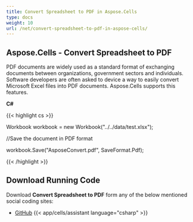 ```yaml
---
title: Convert Spreadsheet to PDF in Aspose.Cells
type: docs
weight: 10
url: /net/convert-spreadsheet-to-pdf-in-aspose-cells/
---
```


## **Aspose.Cells - Convert Spreadsheet to PDF**
PDF documents are widely used as a standard format of exchanging documents between organizations, government sectors and individuals. Software developers are often asked to device a way to easily convert Microsoft Excel files into PDF documents. Aspose.Cells supports this features.

**C#**

{{< highlight cs >}}

 Workbook workbook = new Workbook("../../data/test.xlsx");

//Save the document in PDF format

workbook.Save("AsposeConvert.pdf", SaveFormat.Pdf);

{{< /highlight >}}
## **Download Running Code**
Download **Convert Spreadsheet to PDF** form any of the below mentioned social coding sites:

- [GitHub](https://github.com/aspose-cells/Aspose.Cells-for-.NET/releases/download/AsposeCellsFeaturesMissinginNPOI_v1.0/Convert.Spreadsheet.To.PDF.Aspose.Cells.zip)
{{< app/cells/assistant language="csharp" >}}